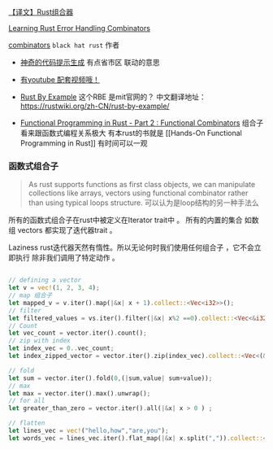 [【译文】Rust组合器](https://zhuanlan.zhihu.com/p/342525435c)

[Learning Rust Error Handling Combinators](https://learning-rust.github.io/docs/e6.combinators.html)

[combinators](https://kerkour.com/rust-combinators)
`black hat rust` 作者


- [神奇的代码提示生成](https://jethrogb.github.io/rust-combinators/)
有点省市区 联动的意思

- [有youtube 配套视频哦！](https://github.com/letsgetrusty/combinators)

- [Rust By Example](http://web.mit.edu/rust-lang_v1.25/arch/amd64_ubuntu1404/share/doc/rust/html/rust-by-example/error/option_unwrap/map.html)
这个RBE 是mit官网的？
中文翻译地址：https://rustwiki.org/zh-CN/rust-by-example/ 

- [Functional Programming in Rust - Part 2 : Functional Combinators](https://blog.madhukaraphatak.com/functional-programming-in-rust-part-2)
组合子 看来跟函数式编程关系极大 有本rust的书就是 [[Hands-On Functional Programming in Rust]] 有时间可以一观

### 函数式组合子
>  As rust supports functions as first class objects, we can manipulate collections like arrays,     vectors using functional combinator rather than using typical loops structure.
可以认为是loop结构的另一种手法么

所有的函数式组合子在rust中被定义在Iterator trait中 。
所有的内置的集合 如数组 vectors 都实现了迭代器trait 。

Laziness
rust迭代器天然有惰性。所以无论何时我们使用任何组合子 ，它不会立即执行 除非我们调用了特定动作 。

~~~rust

// defining a vector
let v = vec!(1, 2, 3, 4);
// map 组合子
let mapped_v = v.iter().map(|&x| x + 1).collect::<Vec<i32>>();
// filter
let filtered_values = vs.iter().filter(|&x| x%2 ==0).collect::<Vec<&i32>>();
// Count
let vec_count = vector.iter().count();
// zip with index
let index_vec = 0..vec_count;
let index_zipped_vector = vector.iter().zip(index_vec).collect::<Vec<(&i32,usize)>>(); 

// fold
let sum = vector.iter().fold(0,(|sum,value| sum+value));
// max 
let max = vector.iter().max().unwrap();
// for all
let greater_than_zero = vector.iter().all(|&x| x > 0 ) ;

// flatten
let lines_vec = vec!("hello,how","are,you");
let words_vec = lines_vec.iter().flat_map(|&x| x.split(",")).collect::<Vec<&str>>();
~~~
